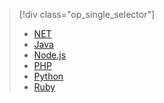 > [!div class="op_single_selector"]
> * [NET](../articles/service-bus/service-bus-dotnet-how-to-use-topics-subscriptions.md)
> * [Java](../articles/service-bus/service-bus-java-how-to-use-topics-subscriptions.md)
> * [Node.js](../articles/service-bus/service-bus-nodejs-how-to-use-topics-subscriptions.md)
> * [PHP](../articles/service-bus/service-bus-php-how-to-use-topics-subscriptions.md)
> * [Python](../articles/service-bus/service-bus-python-how-to-use-topics-subscriptions.md)
> * [Ruby](../articles/service-bus/service-bus-ruby-how-to-use-topics-subscriptions.md)
> 
> 

<!---HONumber=AcomDC_0921_2016-->